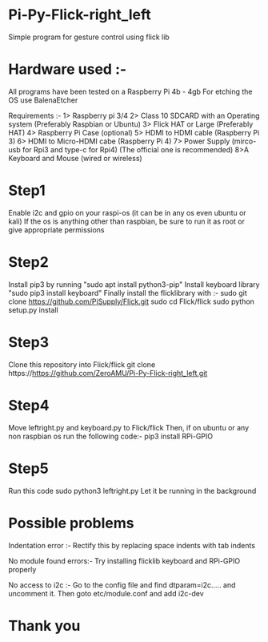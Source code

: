 # Pi-Py-Flick-right_left
Simple program for gesture control using flick lib
# Hardware used :-
All programs have been tested on a Raspberry Pi 4b - 4gb
For etching the OS use BalenaEtcher

Requirements :-
1> Raspberry pi 3/4
2> Class 10 SDCARD with an Operating system (Preferably Raspbian or Ubuntu) 
3> Flick HAT or Large (Preferably HAT)
4> Raspberry Pi Case (optional)
5> HDMI to HDMI cable (Raspberry Pi 3)
6> HDMI to Micro-HDMI cabe (Raspberry Pi 4)
7> Power Supply (mirco-usb for Rpi3 and type-c for Rpi4) (The official one is recommended)
8>A Keyboard and Mouse (wired or wireless)
# Step1
Enable i2c and gpio on your raspi-os (it can be in any os even ubuntu or kali)
If the os is anything other than raspbian, be sure to run it as root or give appropriate permissions
# Step2
Install pip3 by running "sudo apt install python3-pip"
Install keyboard library "sudo pip3 install keyboard"
Finally install the flicklibrary with :-
sudo git clone https://github.com/PiSupply/Flick.git 
sudo cd Flick/flick 
sudo python setup.py install 
# Step3
Clone this repository into Flick/flick
git clone https://https://github.com/ZeroAMU/Pi-Py-Flick-right_left.git
# Step4
Move leftright.py and keyboard.py to Flick/flick
Then, if on ubuntu or any non raspbian os run the following code:-
pip3 install RPi-GPIO
# Step5
Run this code
sudo python3 leftright.py
Let it be running in the background 

# Possible problems

Indentation error :-
Rectify this by replacing space indents with tab indents

No module found errors:-
Try installing flicklib keyboard and RPi-GPIO properly

No access to i2c :-
Go to the config file and find dtparam=i2c..... and uncomment it.
Then goto etc/module.conf and add i2c-dev

#                                                            Thank you
